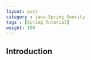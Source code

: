 ```yaml
---
layout: post
category : java-Spring Seurity
tags : [Spring Tutorial]
weight: 100
---
```


## Introduction
